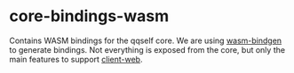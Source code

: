 # core-bindings-wasm

Contains WASM bindings for the qqself core. We are using [wasm-bindgen](https://github.com/rustwasm/wasm-bindgen) to generate bindings. Not everything is exposed from the core, but only the main features to support [client-web](../client-web/).
